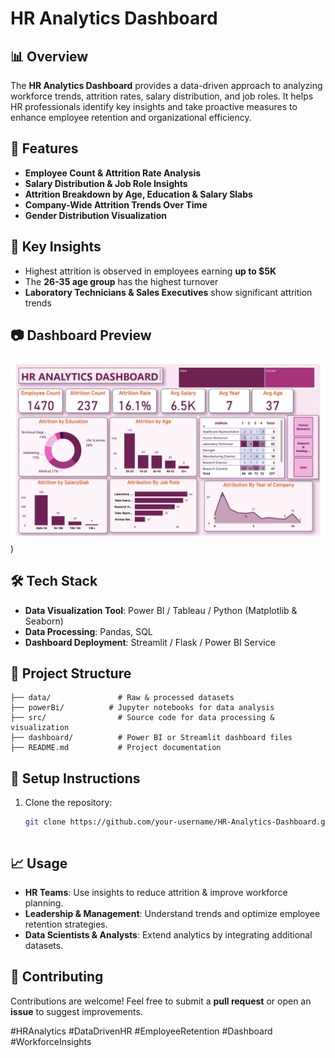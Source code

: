 # HR Analytics Dashboard

## 📊 Overview
The **HR Analytics Dashboard** provides a data-driven approach to analyzing workforce trends, attrition rates, salary distribution, and job roles. It helps HR professionals identify key insights and take proactive measures to enhance employee retention and organizational efficiency.

## 🚀 Features
- **Employee Count & Attrition Rate Analysis**
- **Salary Distribution & Job Role Insights**
- **Attrition Breakdown by Age, Education & Salary Slabs**
- **Company-Wide Attrition Trends Over Time**
- **Gender Distribution Visualization**

## 📌 Key Insights
- Highest attrition is observed in employees earning **up to $5K**
- The **26-35 age group** has the highest turnover
- **Laboratory Technicians & Sales Executives** show significant attrition trends

## 📷 Dashboard Preview
![HR Analytics Dashboard](https://github.com/Dataworld123/HR_Analytics_Dashboard-/blob/main/HR%20Analytics%20project%20Dashboard_page-0001.jpg))

## 🛠️ Tech Stack
- **Data Visualization Tool**: Power BI / Tableau / Python (Matplotlib & Seaborn)
- **Data Processing**: Pandas, SQL
- **Dashboard Deployment**: Streamlit / Flask / Power BI Service

## 📂 Project Structure
```
├── data/               # Raw & processed datasets
├── powerBi/          # Jupyter notebooks for data analysis
├── src/                # Source code for data processing & visualization
├── dashboard/          # Power BI or Streamlit dashboard files
├── README.md           # Project documentation
```

## 🔧 Setup Instructions
1. Clone the repository:
   ```sh
   git clone https://github.com/your-username/HR-Analytics-Dashboard.git
   ```

   ```

## 📈 Usage
- **HR Teams**: Use insights to reduce attrition & improve workforce planning.
- **Leadership & Management**: Understand trends and optimize employee retention strategies.
- **Data Scientists & Analysts**: Extend analytics by integrating additional datasets.

## 🤝 Contributing
Contributions are welcome! Feel free to submit a **pull request** or open an **issue** to suggest improvements.



#HRAnalytics #DataDrivenHR #EmployeeRetention #Dashboard #WorkforceInsights   


